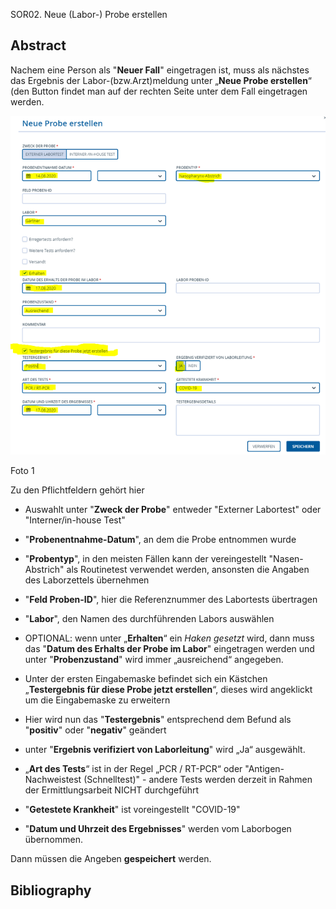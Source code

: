 SOR02. Neue (Labor-) Probe erstellen

## Abstract

Nachem eine Person als "**Neuer Fall**" eingetragen ist, muss als nächstes das
Ergebnis der Labor-(bzw.Arzt)meldung unter „**Neue Probe erstellen**“ (den
Button findet man auf der rechten Seite unter dem Fall eingetragen werden.

![](media/8226d1159139b428aa29199b38d6c8b1.png)

Foto 1

Zu den Pflichtfeldern gehört hier

-   Auswahlt unter "**Zweck der Probe**" entweder "Externer Labortest" oder
    "Interner/in-house Test"

-   "**Probenentnahme-Datum**", an dem die Probe entnommen wurde

-   "**Probentyp**", in den meisten Fällen kann der vereingestellt
    "Nasen-Abstrich" als Routinetest verwendet werden, ansonsten die Angaben des
    Laborzettels übernehmen

-   "**Feld Proben-ID**", hier die Referenznummer des Labortests übertragen

-   "**Labor**", den Namen des durchführenden Labors auswählen

-   OPTIONAL: wenn unter „**Erhalten**“ ein *Haken gesetzt* wird, dann muss das
    "**Datum des Erhalts der Probe im Labor**" eingetragen werden und unter
    "**Probenzustand**" wird immer „ausreichend“ angegeben.

-   Unter der ersten Eingabemaske befindet sich ein Kästchen „**Testergebnis für
    diese Probe jetzt erstellen**“, dieses wird angeklickt um die Eingabemaske
    zu erweitern

-   Hier wird nun das "**Testergebnis**" entsprechend dem Befund als
    "**positiv**" oder "**negativ**" geändert

-   unter "**Ergebnis verifiziert von Laborleitung**" wird „Ja“ ausgewählt.

-   „**Art des Tests**“ ist in der Regel „PCR / RT-PCR“ oder
    "Antigen-Nachweistest (Schnelltest)" - andere Tests werden derzeit in Rahmen
    der Ermittlungsarbeit NICHT durchgeführt

-   "**Getestete Krankheit**" ist voreingestellt "COVID-19"

-   "**Datum und Uhrzeit des Ergebnisses**" werden vom Laborbogen übernommen.

Dann müssen die Angeben **gespeichert** werden.

## Bibliography

